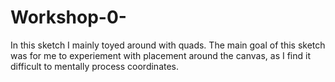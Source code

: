 # Workshop-0-
In this sketch I mainly toyed around with quads. The main goal of this sketch was for me to experiement with placement around the canvas, as I find it difficult to mentally process coordinates. 
